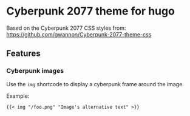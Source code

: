 # Cyberpunk 2077 theme for hugo

Based on the Cyberpunk 2077 CSS styles from: https://github.com/gwannon/Cyberpunk-2077-theme-css

## Features

### Cyberpunk images
Use the `img` shortcode to display a cyberpunk frame around the image.

Example: 

`{{< img "/foo.png" "Image's alternative text" >}}`
